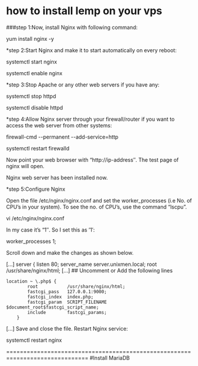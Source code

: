 # how to install lemp on your vps

###step 1:Now, install Nginx with following command:

yum install nginx -y

*step 2:Start Nginx and make it to start automatically on every reboot:

systemctl start nginx 

systemctl enable nginx

*step 3:Stop Apache or any other web servers if you have any:

systemctl stop httpd

systemctl disable httpd

*step 4:Allow Nginx server through your firewall/router if you want to access the web server from other systems:

firewall-cmd --permanent --add-service=http

systemctl restart firewalld

Now point your web browser with “http://ip-address″. The test page of nginx will open.

Nginx web server has been installed now.

*step 5:Configure Nginx

Open the file /etc/nginx/nginx.conf and set the worker_processes (i.e No. of CPU’s in your system). To see the no. of CPU’s, use the command “lscpu”.

vi /etc/nginx/nginx.conf

In my case it’s “1″. So I set this as ’1′:

worker_processes 1;

Scroll down and make the changes as shown below.

[...]
server {
        listen       80;
        server_name  server.unixmen.local;
        root         /usr/share/nginx/html;
[...]
    ## Uncomment or Add the following lines

    location ~ \.php$ {
            root           /usr/share/nginx/html;
            fastcgi_pass   127.0.0.1:9000;
            fastcgi_index  index.php;
            fastcgi_param  SCRIPT_FILENAME  $document_root$fastcgi_script_name;
            include        fastcgi_params;
        }

[...]
Save and close the file. Restart Nginx service:

systemctl restart nginx

==============================================================================
#Install MariaDB
